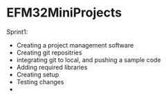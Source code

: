 # EFM32MiniProjects
Sprint1:
- Creating a project management software
- Creating git repositries
- integrating git to local, and pushing a sample code
- Adding required libraries
- Creating setup
- Testing changes
-
